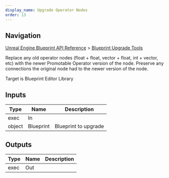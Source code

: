 ```yaml
---
display_name: Upgrade Operator Nodes
order: 13
---
```

## Navigation

[Unreal Engine Blueprint API Reference](https://dev.epicgames.com/documentation/en-us/unreal-engine/BlueprintAPI) > [Blueprint Upgrade Tools](https://dev.epicgames.com/documentation/en-us/unreal-engine/BlueprintAPI/BlueprintUpgradeTools)

Replace any old operator nodes (float + float, vector + float, int + vector, etc)
with the newer Promotable Operator version of the node. Preserve any connections the
original node had to the newer version of the node.

Target is Blueprint Editor Library

## Inputs

| Type | Name | Description |
| --- | --- | --- |
| exec | In |  |
| object | Blueprint | Blueprint to upgrade |

## Outputs

| Type | Name | Description |
| --- | --- | --- |
| exec | Out |  |
